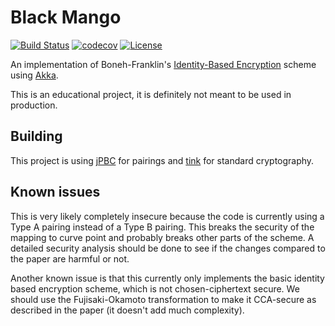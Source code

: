 # Black Mango

[![Build Status](https://travis-ci.org/t-bast/black-mango.svg?branch=master)](https://travis-ci.org/t-bast/black-mango)
[![codecov](https://codecov.io/gh/t-bast/black-mango/branch/master/graph/badge.svg)](https://codecov.io/gh/t-bast/black-mango)
[![License](https://img.shields.io/badge/license-Apache%202.0-blue.svg)](LICENSE)

An implementation of Boneh-Franklin's [Identity-Based Encryption](https://link.springer.com/content/pdf/10.1007/3-540-44647-8_13.pdf) scheme using [Akka](https://akka.io/).

This is an educational project, it is definitely not meant to be used in production.

## Building

This project is using [jPBC](http://gas.dia.unisa.it/projects/jpbc) for pairings and [tink](https://github.com/google/tink) for standard cryptography.

## Known issues

This is very likely completely insecure because the code is currently using a Type A pairing instead of a Type B pairing. This breaks the security of the mapping to curve point and probably breaks other parts of the scheme. A detailed security analysis should be done to see if the changes compared to the paper are harmful or not.

Another known issue is that this currently only implements the basic identity based encryption scheme, which is not chosen-ciphertext secure. We should use the Fujisaki-Okamoto transformation to make it CCA-secure as described in the paper (it doesn't add much complexity).
